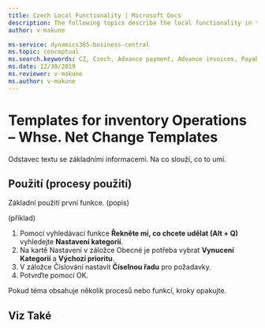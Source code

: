 ```yaml
---
title: Czech Local Functionality | Microsoft Docs
description: The following topics describe the local functionality in the Czech version of Business Central.
author: v-makune

ms-service: dynamics365-business-central
ms.topic: conceptual
ms.search.keywords: CZ, Czech, Advance payment, Advance invoices, Payables, Finance,  Cash, EET, Cash Desk
ms.date: 12/30/2019
ms.reviewer: v-makune
ms.author: v-makune
---
```



# Templates for inventory Operations – Whse. Net Change Templates


Odstavec textu se základními informacemi. Na co slouží, co to umí.


## Použití (procesy použití)

Základní použití první funkce. (popis)

(příklad)
1. Pomocí vyhledávací funkce **Řekněte mi, co chcete udělat (Alt + Q)** vyhledejte **Nastavení kategorií**.
2. Na kartě Nastavení v záložce Obecné je potřeba vybrat **Vynucení Kategorií** a **Výchozí prioritu**.
3. V záložce Číslování nastavit **Číselnou řadu** pro požadavky.
4. Potvrďte pomocí OK.


Pokud téma obsahuje několik procesů nebo funkcí, kroky opakujte.


## Viz Také
